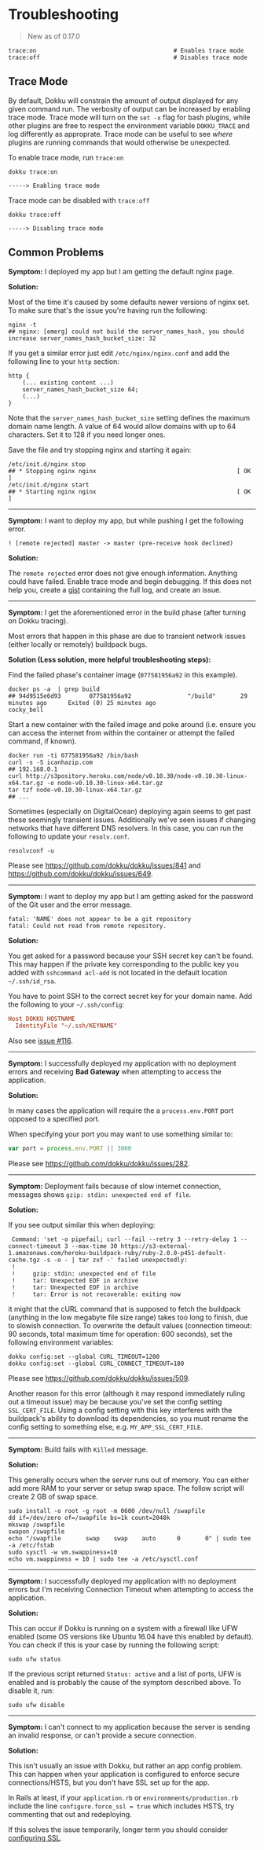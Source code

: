 # Troubleshooting

> New as of 0.17.0

```
trace:on                                       # Enables trace mode
trace:off                                      # Disables trace mode
```

## Trace Mode

By default, Dokku will constrain the amount of output displayed for any given command run. The verbosity of output can be increased by enabling trace mode. Trace mode will turn on the `set -x` flag for bash plugins, while other plugins are free to respect the environment variable `DOKKU_TRACE` and log differently as approprate. Trace mode can be useful to see _where_ plugins are running commands that would otherwise be unexpected.

To enable trace mode, run `trace:on`

```shell
dokku trace:on
```

```
-----> Enabling trace mode
```

Trace mode can be disabled with `trace:off`

```shell
dokku trace:off
```

```
-----> Disabling trace mode
```

## Common Problems

__Symptom:__ I deployed my app but I am getting the default nginx page.

__Solution:__

Most of the time it's caused by some defaults newer versions of nginx set. To make sure that's the issue you're having run the following:

```shell
nginx -t
## nginx: [emerg] could not build the server_names_hash, you should increase server_names_hash_bucket_size: 32
```

If you get a similar error just edit `/etc/nginx/nginx.conf` and add the following line to your `http` section:

```nginx
http {
    (... existing content ...)
    server_names_hash_bucket_size 64;
    (...)
}
```

Note that the `server_names_hash_bucket_size` setting defines the maximum domain name length.
A value of 64 would allow domains with up to 64 characters. Set it to 128 if you need longer ones.

Save the file and try stopping nginx and starting it again:

```shell
/etc/init.d/nginx stop
## * Stopping nginx nginx                                        [ OK ]
/etc/init.d/nginx start
## * Starting nginx nginx                                        [ OK ]
```

***

__Symptom:__ I want to deploy my app, but while pushing I get the following error.

    ! [remote rejected] master -> master (pre-receive hook declined)

__Solution:__

The `remote rejected` error does not give enough information. Anything could have failed. Enable trace mode and begin debugging. If this does not help you, create a [gist](https://gist.github.com) containing the full log, and create an issue.

***

__Symptom:__ I get the aforementioned error in the build phase (after turning on Dokku tracing).

Most errors that happen in this phase are due to transient network issues (either locally or remotely) buildpack bugs.

__Solution (Less solution, more helpful troubleshooting steps):__

Find the failed phase's container image (`077581956a92` in this example).

```shell
docker ps -a  | grep build
## 94d9515e6d93        077581956a92                "/build"       29 minutes ago      Exited (0) 25 minutes ago                       cocky_bell
```

Start a new container with the failed image and poke around (i.e. ensure you can access the internet from within the container or attempt the failed command, if known).

```shell
docker run -ti 077581956a92 /bin/bash
curl -s -S icanhazip.com
## 192.168.0.1
curl http://s3pository.heroku.com/node/v0.10.30/node-v0.10.30-linux-x64.tar.gz -o node-v0.10.30-linux-x64.tar.gz
tar tzf node-v0.10.30-linux-x64.tar.gz
## ...
```

Sometimes (especially on DigitalOcean) deploying again seems to get past these seemingly transient issues. Additionally we've seen issues if changing networks that have different DNS resolvers. In this case, you can run the following to update your `resolv.conf`.

```shell
resolvconf -u
```

Please see https://github.com/dokku/dokku/issues/841 and https://github.com/dokku/dokku/issues/649.

***

__Symptom:__ I want to deploy my app but I am getting asked for the password of the Git user and the error message.

    fatal: 'NAME' does not appear to be a git repository
    fatal: Could not read from remote repository.

__Solution:__

You get asked for a password because your SSH secret key can't be found. This may happen if the private key corresponding to the public key you added with `sshcommand acl-add` is not located in the default location `~/.ssh/id_rsa`.

You have to point SSH to the correct secret key for your domain name. Add the following to your `~/.ssh/config`:

```ini
Host DOKKU_HOSTNAME
  IdentityFile "~/.ssh/KEYNAME"
```

Also see [issue #116](https://github.com/dokku/dokku/issues/116).

***

__Symptom:__ I successfully deployed my application with no deployment errors and receiving **Bad Gateway** when attempting to access the application.

__Solution:__

In many cases the application will require the a `process.env.PORT` port opposed to a specified port.

When specifying your port you may want to use something similar to:

```javascript
var port = process.env.PORT || 3000
```

Please see https://github.com/dokku/dokku/issues/282.

***

__Symptom:__ Deployment fails because of slow internet connection, messages shows `gzip: stdin: unexpected end of file`.

__Solution:__

If you see output similar this when deploying:

```
 Command: 'set -o pipefail; curl --fail --retry 3 --retry-delay 1 --connect-timeout 3 --max-time 30 https://s3-external-1.amazonaws.com/heroku-buildpack-ruby/ruby-2.0.0-p451-default-cache.tgz -s -o - | tar zxf -' failed unexpectedly:
 !
 !     gzip: stdin: unexpected end of file
 !     tar: Unexpected EOF in archive
 !     tar: Unexpected EOF in archive
 !     tar: Error is not recoverable: exiting now
```

it might that the cURL command that is supposed to fetch the buildpack (anything in the low megabyte file size range) takes too long to finish, due to slowish connection.  To overwrite the default values (connection timeout: 90 seconds, total maximum time for operation: 600 seconds), set the following environment variables:

```shell
dokku config:set --global CURL_TIMEOUT=1200
dokku config:set --global CURL_CONNECT_TIMEOUT=180
```

Please see https://github.com/dokku/dokku/issues/509.

Another reason for this error (although it may respond immediately ruling out a timeout issue) may be because you've set the config setting `SSL_CERT_FILE`. Using a config setting with this key interferes with the buildpack's ability to download its dependencies, so you must rename the config setting to something else, e.g. `MY_APP_SSL_CERT_FILE`.

***

__Symptom:__ Build fails with `Killed` message.

__Solution:__

This generally occurs when the server runs out of memory. You can either add more RAM to your server or setup swap space. The follow script will create 2 GB of swap space.

```shell
sudo install -o root -g root -m 0600 /dev/null /swapfile
dd if=/dev/zero of=/swapfile bs=1k count=2048k
mkswap /swapfile
swapon /swapfile
echo "/swapfile       swap    swap    auto      0       0" | sudo tee -a /etc/fstab
sudo sysctl -w vm.swappiness=10
echo vm.swappiness = 10 | sudo tee -a /etc/sysctl.conf
```

***

__Symptom:__ I successfully deployed my application with no deployment errors but I'm receiving Connection Timeout when attempting to access the application.

__Solution:__

This can occur if Dokku is running on a system with a firewall like UFW enabled (some OS versions like Ubuntu 16.04 have this enabled by default). You can check if this is your case by running the following script:

```shell
sudo ufw status
```

If the previous script returned `Status: active` and a list of ports, UFW is enabled and is probably the cause of the symptom described above. To disable it, run:

```shell
sudo ufw disable
```

***

__Symptom:__ I can't connect to my application because the server is sending an invalid response, or can't provide a secure connection.

__Solution:__

This isn't usually an issue with Dokku, but rather an app config problem. This can happen when your application is configured to enforce secure connections/HSTS, but you don't have SSL set up for the app.

In Rails at least, if your `application.rb` or `environmnents/production.rb` include the line `configure.force_ssl = true` which includes HSTS, try commenting that out and redeploying.

If this solves the issue temporarily, longer term you should consider [configuring SSL](http://dokku.viewdocs.io/dokku/configuration/ssl/).
